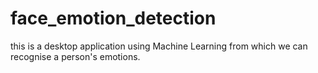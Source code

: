 # face_emotion_detection

this is a desktop application using Machine Learning from which we can recognise a person's emotions.
